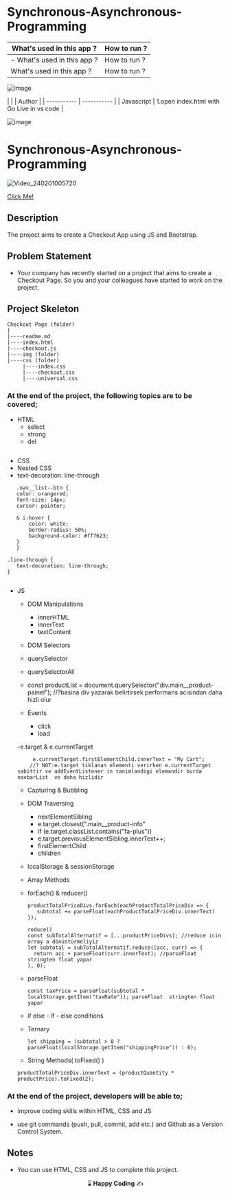 # Synchronous-Asynchronous-Programming



| What's used in this app ? | How to run ? |
| ----------- | ----------- |
| - What's used in this app ? | How to run ? |
| What's used in this app ? | How to run ? |




![image](https://github.com/kaplanh/Synchronous-Asynchronous-Programming/assets/101884444/58dc98ba-c57b-4635-bff2-53137037d179)

|  |  | Author |
| ----------- | ----------- |
| Javascript  | 1.open index.html with Go Live in vs code |


![image](https://github.com/kaplanh/Synchronous-Asynchronous-Programming/assets/101884444/37e49132-4cc1-4bb6-855f-2bc7383166cb)











# Synchronous-Asynchronous-Programming



![Video_240201005720](https://github.com/kaplanh/Synchronous-Asynchronous-Programming/assets/101884444/96410212-c860-4320-a0c7-d54dd0a67b62)


[Click Me!](https://kaplanh.github.io/Synchronous-Asynchronous-Programming/)

## Description

The project aims to create a Checkout App using JS and Bootstrap.

## Problem Statement

- Your company has recently started on a project that aims to create a Checkout Page. So you and your colleagues have started to work on the project.

## Project Skeleton 

```
Checkout Page (folder)
|
|----readme.md                        
|----index.html
|----checkout.js
|----img (folder)
|----css (folder)
     |----index.css
     |----checkout.css
     |----universal.css

``` 


### At the end of the project, the following topics are to be covered;

- HTML
  - select
  - strong
  - del
   ```

 - CSS
 - Nested CSS
 - text-decoration: line-through
 ```
    .nav__list--btn {
    color: orangered;
    font-size: 14px;
    cursor: pointer;

    & i:hover {
        color: white;
        border-radius: 50%;
        background-color: #ff7623;
    }
    }

.line-through {
    text-decoration: line-through;
}
   
   ```

  
  
- JS
  - DOM Manipulations
    - innerHTML
    - innerText
    - textContent
     
  - DOM Selectors
  - querySelector
  - querySelectorAll
  - const productList = document.querySelector("div.main__product-painel"); //?basina div yazarak belirtirsek performans acisindan daha hizli olur
    
  - Events
    - click
    - load
  
  -e.target & e.currentTarget
    ```
         e.currentTarget.firstElementChild.innerText = "My Cart";
        //? NOT:e.target tiklanan elementi verirken e.currentTarget sabittir ve addEventListener in tanimlandigi elemandir burda navbarList  ve daha hizlidir
    ```
  - Capturing & Bubbling
  - DOM Traversing
    - nextElementSibling
    - e.target.closest(".main__product-info"
    - if (e.target.classList.contains("fa-plus"))
    - e.target.previousElementSibling.innerText++;
    - firstElementChild
    - children
   
  - localStorage & sessionStorage
 
  
  - Array Methods
  - forEach() & reducer()
     ```
    productTotalPriceDivs.forEach(eachProductTotalPriceDiv => {
        subtotal += parseFloat(eachProductTotalPriceDiv.innerText)
    });
    ```
 
      ```
    reduce()
    const subTotalAlternatif = [...productPriceDivs]; //reduce icin array a dönüstürmeliyiz
    let subtotal = subTotalAlternatif.reduce((acc, curr) => {
        return acc + parseFloat(curr.innerText); //parseFloat  stringten float yapar
    }, 0);

    ```
  
  - parseFloat
    ```
    const taxPrice = parseFloat(subtotal * localStorage.getItem("taxRate")); parseFloat  stringten float yapar

    ```

  
  - if else - if - else  conditions
  - Ternary
    ```
    let shipping = (subtotal > 0 ? parseFloat(localStorage.getItem("shippingPrice")) : 0);

    ```
 
 
     

  - String Methods( toFixed() )
   ```
   productTotalPriceDiv.innerText = (productQuantity * productPrice).toFixed(2);
  ```

    

### At the end of the project, developers will be able to;

- improve coding skills within HTML, CSS and JS 

- use git commands (push, pull, commit, add etc.) and Github as a Version Control System.


## Notes

- You can use HTML, CSS and JS to complete this project.



<p align="center"> ⌛<strong> Happy Coding </strong> ✍ </p>




